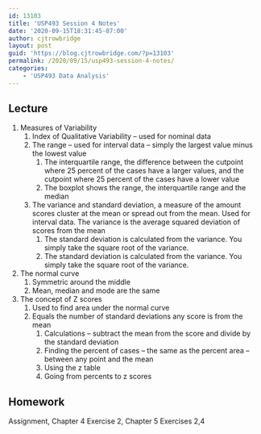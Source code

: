 ```yaml
---
id: 13103
title: 'USP493 Session 4 Notes'
date: '2020-09-15T18:31:45-07:00'
author: cjtrowbridge
layout: post
guid: 'https://blog.cjtrowbridge.com/?p=13103'
permalink: /2020/09/15/usp493-session-4-notes/
categories:
    - 'USP493 Data Analysis'
---
```


## Lecture

1. Measures of Variability 
    1. Index of Qualitative Variability – used for nominal data
    2. The range – used for interval data – simply the largest value minus the lowest value 
        1. The interquartile range, the difference between the cutpoint where 25 percent of the cases have a larger values, and the cutpoint where 25 percent of the cases have a lower value
        2. The boxplot shows the range, the interquartile range and the median
    3. The variance and standard deviation, a measure of the amount scores cluster at the mean or spread out from the mean. Used for interval data. The variance is the average squared deviation of scores from the mean 
        1. The standard deviation is calculated from the variance. You simply take the square root of the variance.
        2. The standard deviation is calculated from the variance. You simply take the square root of the variance.
2. The normal curve 
    1. Symmetric around the middle
    2. Mean, median and mode are the same
3. The concept of Z scores 
    1. Used to find area under the normal curve
    2. Equals the number of standard deviations any score is from the mean 
        1. Calculations – subtract the mean from the score and divide by the standard deviation
        2. Finding the percent of cases – the same as the percent area – between any point and the mean
        3. Using the z table
        4. Going from percents to z scores

## Homework

Assignment, Chapter 4 Exercise 2, Chapter 5 Exercises 2,4 